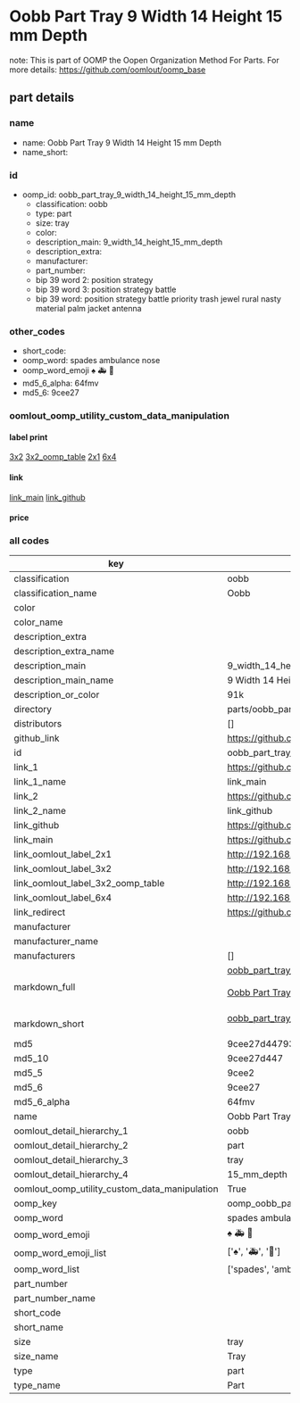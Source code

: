 # Oobb Part Tray 9 Width 14 Height 15 mm Depth  

note: This is part of OOMP the Oopen Organization Method For Parts. For more details: https://github.com/oomlout/oomp_base

##  part details
  







### name
* name: Oobb Part Tray 9 Width 14 Height 15 mm Depth
* name_short: 
### id
* oomp_id: oobb_part_tray_9_width_14_height_15_mm_depth
  * classification: oobb
  * type: part
  * size: tray
  * color: 
  * description_main: 9_width_14_height_15_mm_depth
  * description_extra: 
  * manufacturer: 
  * part_number: 
  * bip 39 word 2: position strategy
  * bip 39 word 3: position strategy battle
  * bip 39 word: position strategy battle priority trash jewel rural nasty material palm jacket antenna

### other_codes
* short_code: 
* oomp_word: spades ambulance nose
* oomp_word_emoji :spades: :ambulance: :nose:
* md5_6_alpha: 64fmv
* md5_6: 9cee27






### oomlout_oomp_utility_custom_data_manipulation
#### label print
[3x2](http://192.168.1.245:1112/?label=oomp%2064fmv)
[3x2_oomp_table](http://192.168.1.108:1112/?label=oomp%2064fmv)
[2x1](http://192.168.1.242:1112/?label=oomp%2064fmv)
[6x4](http://192.168.1.55:1112/?label=oomp%2064fmv)    

#### link

[link_main](https://github.com/oomlout/oomlout_oomp_version_1_messy/tree/main/parts/oobb_part_tray_9_width_14_height_15_mm_depth) [link_github](https://github.com/oomlout/oomlout_oomp_version_1_messy/tree/main/parts/oobb_part_tray_9_width_14_height_15_mm_depth)                             

#### price







### all codes 
| key | value |  
| --- | --- |  
| classification | oobb |  
| classification_name | Oobb |  
| color |  |  
| color_name |  |  
| description_extra |  |  
| description_extra_name |  |  
| description_main | 9_width_14_height_15_mm_depth |  
| description_main_name | 9 Width 14 Height 15 mm Depth |  
| description_or_color | 91k |  
| directory | parts/oobb_part_tray_9_width_14_height_15_mm_depth |  
| distributors | [] |  
| github_link | https://github.com/oomlout/oomlout_oomp_part_src/tree/main/parts/oobb_part_tray_9_width_14_height_15_mm_depth |  
| id | oobb_part_tray_9_width_14_height_15_mm_depth |  
| link_1 | https://github.com/oomlout/oomlout_oomp_version_1_messy/tree/main/parts/oobb_part_tray_9_width_14_height_15_mm_depth |  
| link_1_name | link_main |  
| link_2 | https://github.com/oomlout/oomlout_oomp_version_1_messy/tree/main/parts/oobb_part_tray_9_width_14_height_15_mm_depth |  
| link_2_name | link_github |  
| link_github | https://github.com/oomlout/oomlout_oomp_version_1_messy/tree/main/parts/oobb_part_tray_9_width_14_height_15_mm_depth |  
| link_main | https://github.com/oomlout/oomlout_oomp_version_1_messy/tree/main/parts/oobb_part_tray_9_width_14_height_15_mm_depth |  
| link_oomlout_label_2x1 | http://192.168.1.242:1112/?label=oomp%2064fmv |  
| link_oomlout_label_3x2 | http://192.168.1.245:1112/?label=oomp%2064fmv |  
| link_oomlout_label_3x2_oomp_table | http://192.168.1.108:1112/?label=oomp%2064fmv |  
| link_oomlout_label_6x4 | http://192.168.1.55:1112/?label=oomp%2064fmv |  
| link_redirect | https://github.com/oomlout/oomlout_oomp_version_1_messy/tree/main/parts/oobb_part_tray_9_width_14_height_15_mm_depth |  
| manufacturer |  |  
| manufacturer_name |  |  
| manufacturers | [] |  
| markdown_full | [oobb_part_tray_9_width_14_height_15_mm_depth](none)<br>[](none)<br>[Oobb Part Tray 9 Width 14 Height 15 Mm Depth](none)<br><br> |  
| markdown_short | [oobb_part_tray_9_width_14_height_15_mm_depth](none)<br><br> |  
| md5 | 9cee27d4479337b1dff3baae26b5b543 |  
| md5_10 | 9cee27d447 |  
| md5_5 | 9cee2 |  
| md5_6 | 9cee27 |  
| md5_6_alpha | 64fmv |  
| name | Oobb Part Tray 9 Width 14 Height 15 mm Depth |  
| oomlout_detail_hierarchy_1 | oobb |  
| oomlout_detail_hierarchy_2 | part |  
| oomlout_detail_hierarchy_3 | tray |  
| oomlout_detail_hierarchy_4 | 15_mm_depth |  
| oomlout_oomp_utility_custom_data_manipulation | True |  
| oomp_key | oomp_oobb_part_tray_9_width_14_height_15_mm_depth |  
| oomp_word | spades ambulance nose |  
| oomp_word_emoji | :spades: :ambulance: :nose: |  
| oomp_word_emoji_list | [':spades:', ':ambulance:', ':nose:'] |  
| oomp_word_list | ['spades', 'ambulance', 'nose'] |  
| part_number |  |  
| part_number_name |  |  
| short_code |  |  
| short_name |  |  
| size | tray |  
| size_name | Tray |  
| type | part |  
| type_name | Part |  
